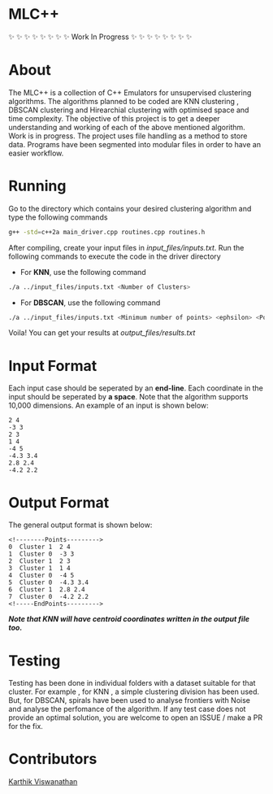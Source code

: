 # MLC++
:sparkles: :sparkles: :sparkles: :sparkles: :sparkles: :sparkles: :sparkles: :sparkles: Work In Progress :sparkles: :sparkles: :sparkles: :sparkles: :sparkles: :sparkles: :sparkles: :sparkles:

# About
The MLC++ is a collection of C++ Emulators for unsupervised clustering algorithms. The algorithms planned to be coded are KNN clustering , DBSCAN clustering and Hirearchial clustering with optimised space and time complexity. The objective of this project is to get a deeper understanding and working of each of the above mentioned algorithm. Work is in progress. The project uses file handling as a method to store data. Programs have been segmented into modular files in order to have an easier workflow.

# Running
Go to the directory which contains your desired clustering algorithm and type the following commands
```bash
g++ -std=c++2a main_driver.cpp routines.cpp routines.h
```
After compiling, create your input files in <i>input_files/inputs.txt</i>. Run the following commands to execute the code in the driver directory

- For <b>KNN</b>, use the following command
```bash
./a ../input_files/inputs.txt <Number of Clusters>
```
- For <b>DBSCAN</b>, use the following command
```bash
./a ../input_files/inputs.txt <Minimum number of points> <ephsilon> <Point Cluster Comparator integer>
```

Voila! You can get your results at <i>output_files/results.txt</i>

# Input Format
Each input case should be seperated by an <b>end-line</b>. Each coordinate in the input should be seperated by <b>a space</b>. Note that the algorithm supports 10,000 dimensions.
An example of an input is shown below:

```Input
2 4
-3 3
2 3
1 4
-4 5
-4.3 3.4
2.8 2.4
-4.2 2.2
```

# Output Format
The general output format is shown below:

 ```Output
<!--------Points--------->
0  Cluster 1  2 4 
1  Cluster 0  -3 3 
2  Cluster 1  2 3 
3  Cluster 1  1 4 
4  Cluster 0  -4 5 
5  Cluster 0  -4.3 3.4 
6  Cluster 1  2.8 2.4 
7  Cluster 0  -4.2 2.2 
<!-----EndPoints--------->
```

<b><i>Note that KNN will have centroid coordinates written in the output file too.</b></i>

# Testing 
Testing has been done in individual folders with a dataset suitable for that cluster. For example , for KNN , a simple clustering division has been used. But, for DBSCAN, spirals have been used to analyse frontiers with Noise and analyse the perfomance of the algorithm. If any test case does not provide an optimal solution, you are welcome to open an ISSUE / make a PR for the fix.

# Contributors

<a href="https://github.com/nickinack/">Karthik Viswanathan</a>



